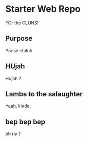 # Starter Web Repo

FOr the CLUNS!

## Purpose

Praise ctuluh

## HUjah

Hujah ?

## Lambs to the salaughter

Yeah, kinda.

## bep bep bep

oh rly ?